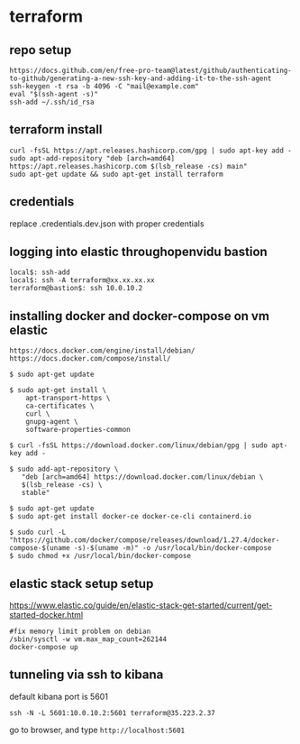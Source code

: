 # terraform


## repo setup
```
https://docs.github.com/en/free-pro-team@latest/github/authenticating-to-github/generating-a-new-ssh-key-and-adding-it-to-the-ssh-agent
ssh-keygen -t rsa -b 4096 -C "mail@example.com"
eval "$(ssh-agent -s)"
ssh-add ~/.ssh/id_rsa
``` 

## terraform install
```
curl -fsSL https://apt.releases.hashicorp.com/gpg | sudo apt-key add -
sudo apt-add-repository "deb [arch=amd64] https://apt.releases.hashicorp.com $(lsb_release -cs) main"
sudo apt-get update && sudo apt-get install terraform
```

## credentials
replace .credentials.dev.json with proper credentials

## logging into elastic throughopenvidu bastion
```
local$: ssh-add
local$: ssh -A terraform@xx.xx.xx.xx
terraform@bastion$: ssh 10.0.10.2
```

## installing docker and docker-compose on vm elastic
```
https://docs.docker.com/engine/install/debian/
https://docs.docker.com/compose/install/

$ sudo apt-get update

$ sudo apt-get install \
    apt-transport-https \
    ca-certificates \
    curl \
    gnupg-agent \
    software-properties-common

$ curl -fsSL https://download.docker.com/linux/debian/gpg | sudo apt-key add -

$ sudo add-apt-repository \
   "deb [arch=amd64] https://download.docker.com/linux/debian \
   $(lsb_release -cs) \
   stable"

$ sudo apt-get update
$ sudo apt-get install docker-ce docker-ce-cli containerd.io

$ sudo curl -L "https://github.com/docker/compose/releases/download/1.27.4/docker-compose-$(uname -s)-$(uname -m)" -o /usr/local/bin/docker-compose
$ sudo chmod +x /usr/local/bin/docker-compose
```
## elastic stack setup setup
https://www.elastic.co/guide/en/elastic-stack-get-started/current/get-started-docker.html
```
#fix memory limit problem on debian
/sbin/sysctl -w vm.max_map_count=262144
docker-compose up
```
## tunneling via ssh to kibana
default kibana port is 5601
```
ssh -N -L 5601:10.0.10.2:5601 terraform@35.223.2.37
```
go to browser, and type `http://localhost:5601`